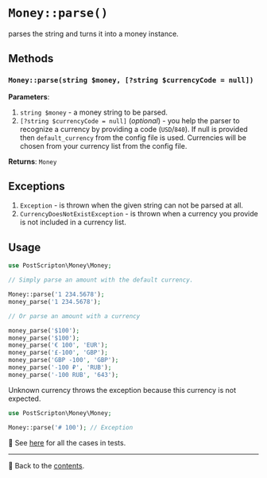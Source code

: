 # `Money::parse()`

parses the string and turns it into a money instance.

## Methods

### `Money::parse(string $money, [?string $currencyCode = null])`
**Parameters**:
1. `string $money` - a money string to be parsed.
2. `[?string $currencyCode = null]` (*optional*) - you help the parser to recognize a currency by providing a code (`USD`/`840`).
    If null is provided then `default_currency` from the config file is used.
    Currencies will be chosen from your currency list from the config file.

**Returns**: `Money`

## Exceptions

1. `Exception` - is thrown when the given string can not be parsed at all.
2. `CurrencyDoesNotExistException` - is thrown when a currency you provide is not included in a currency list.

## Usage

```php
use PostScripton\Money\Money;

// Simply parse an amount with the default currency.

Money::parse('1 234.5678');
money_parse('1 234.5678');

// Or parse an amount with a currency

money_parse('$100');
money_parse('$100');
money_parse('€ 100', 'EUR');
money_parse('£-100', 'GBP');
money_parse('GBP -100', 'GBP');
money_parse('-100 ₽', 'RUB');
money_parse('-100 RUB', '643');
```

Unknown currency throws the exception because this currency is not expected.
```php
use PostScripton\Money\Money;

Money::parse('# 100'); // Exception
```

👀 See [here](/tests/Unit/ParserTest.php) for all the cases in tests.

---

📌 Back to the [contents](/docs/04_money/README.md).

